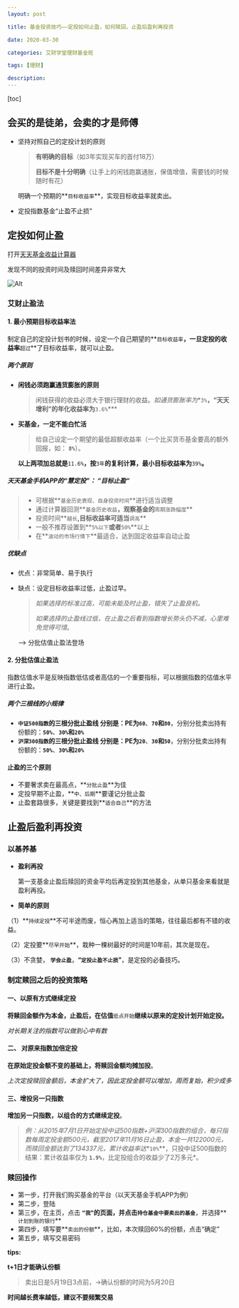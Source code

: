 ```yaml
---
layout: post

title: 基金投资技巧——定投如何止盈，如何赎回，止盈后盈利再投资

date: 2020-03-30

categories: 艾财学堂理财基金班

tags: [理财]

description:  
---
```


[toc]

## 会买的是徒弟，会卖的才是师傅

- 坚持对照自己的定投计划的原则

  > **有明确的目标**（如3年实现买车的首付18万）
  >
  > **目标不是十分明确**（让手上的闲钱跑赢通胀，保值增值，需要钱的时候随时有花）

  明确一个预期的**`目标收益率`**，实现目标收益率就卖出。

- 定投指数基金“止盈不止损”

## 定投如何止盈

打开[天天基金收益计算器](http://data.eastmoney.com/money/calc/CalcFundSY.html)

发现不同的投资时间及赎回时间差异非常大

![Alt](https://user-images.githubusercontent.com/35519242/77936537-9caecc80-72e5-11ea-8146-00c581b4106c.png)

### 艾财止盈法

#### 1. 最小预期目标收益率法

制定自己的定投计划书的时候，设定一个自己期望的**`目标收益率`**，一旦定投的收益率**`超过`**了目标收益率，就可以止盈。

##### 两个原则

- **闲钱必须跑赢通货膨胀的原则**

  > 闲钱获得的收益必须大于银行理财的收益。*如通货膨胀率为**`3%`**，“天天增利”的年化收益率为**`3.6%`***

- **买基金，一定不能白忙活**

  >给自己设定一个期望的最低超额收益率（一个比买货币基金要高的额外回报，如： **`8%`**）。

  **以上两项加总就是**`11.6%`**，按**`3年`**的复利计算，最小目标收益率为**`39%`**。**

##### 天天基金手机APP的“慧定投”： “目标止盈“

> - 可根据**`基金历史表现、自身投资时间`**进行适当调整
> - 通过计算器回测**`基金历史收益`**，观察基金的**`周期涨跌幅度`**
> - 投资时间**`越长`**,目标收益率可适当**`调高`**
> - 一般不推荐设置到**`5%以下`**或者**`50%`**以上
> - 在**`波动的市场行情下`**最适合，达到固定收益率自动止盈

##### 优缺点

- 优点：非常简单、易于执行

- 缺点：设定目标收益率过低，止盈过早。

  > *如果选择的标准过高，可能未能及时止盈，错失了止盈良机。*
  >
  > *如果选择的止盈线过低，在止盈之后看到指数增长势头仍不减，心里难免觉得可惜*。

  ——> 分批估值止盈法登场

#### 2. 分批估值止盈法

指数估值水平是反映指数低估或者高估的一个重要指标，可以根据指数的估值水平进行止盈。

##### 两个三根线的小规律

- **`中证500指数`**的三根分批止盈线
  分别是：PE为**`60`**、**`70`**和**`80`**，分别分批卖出持有份额的：**`50%`**、**`30%`**和**`20%`**
- **`沪深300指数`**的三根分批止盈线
  分别是：PE为**`20`**、**`30`**和**`50`**，分别分批卖出持有份额的：**`50%`**、**`30%`**和**`20%`**

#### 止盈的三个原则
 - 不要奢求卖在最高点，**`分批止盈`**为佳
 - 定投早期不止盈，**`中、后期`**要谨记分批止盈
 - 止盈套路很多，关键是要找到**`适合自己`**的方法

## 止盈后盈利再投资

### 以基养基

- **盈利再投**

  第一支基金止盈后赎回的资金平均后再定投到其他基金，从单只基金来看就是盈利再投。

- **简单的原则**

（1）**`持续定投`**不可半途而废，恒心再加上适当的策略，往往最后都有不错的收益。

（2）定投要**`尽早开始`**，栽种一棵树最好的时间是10年前，其次是现在。

（3）不贪婪， **`学会止盈`**，**“`定投止盈不止损`”**，是定投的必备技巧。

### 制定赎回之后的投资策略

#### 一、以原有方式继续定投

**将赎回金额作为本金，止盈后，在估值**`低点开始`**继续以原来的定投计划开始定投。**

*对长期关注的指数可以做到心中有数*

#### 二、 对原来指数加倍定投

**在原始定投金额不变的基础上，将赎回金额均摊加投**。

*上次定投赎回金额后，本金扩大了，因此定投金额可以增加，周而复始，积少成多*

#### 三、增投另一只指数

**增加另一只指数，以组合的方式继续定投**。

>*例：从2015年7月1日开始定投中证500指数+沪深300指数的组合，每只指数每周定投金额500元，截至2017年11月16日止盈，本金一共122000元，而赎回金额达到了134337元，累计收益率达**`10%`**，只投中证500指数的结果：累计收益率仅为 **`1.9%`**，比定投组合的收益少了2万多元*。

### 赎回操作

- 第一步，打开我们购买基金的平台（以天天基金手机APP为例）
- 第二步，登陆
- 第三步，在主页，点击 **`“我”`**的页面，并点击**`持仓基金中要卖出的基金`**，并选择**`计划到账的银行`**
- 第四步，填写要**`卖出的份额`**，比如，本次赎回60%的份额，点击“确定”
- 第五步，填写交易密码

**tips:**

**t+1日才能确认份额**

>卖出日是5月19日3点前，→确认份额的时间为5月20日

**时间越长费率越低，建议不要频繁交易**